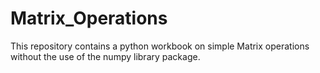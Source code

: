 # Matrix_Operations

This repository contains a python workbook on simple Matrix operations without 
the use of the numpy library package.
